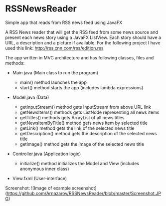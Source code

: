 # RSSNewsReader
Simple app that reads from RSS news feed using JavaFX


A RSS News reader that will get the RSS feed from some news source and present each news story using a JavaFX ListView. Each story should have a URL, a description and a picture if available. For the following project I have used this link: http://rss.cnn.com/rss/edition.rss

The app written in MVC architecture and has following classes, files and methods: 
  - Main.java (Main class to run the program)
      - main() method launches the app
      - start() method starts the app (includes lambda expressions)
  
  - Model.java (Data)
      - getInputStream() method gets InputStream from above URL link
      - getNewsItems() methods gets ListNode representing all news items
      - getTitles() methods gets ArrayList of all news titles
      - getNewsItemByTitle() method gets news item by selected title
      - getLink() method gets the link of the selected news title
      - getDescription() method gets the description of the selected news title
      - getImage() method gets the image of the selected news title
  
  - Controller.java (Application logic)
      - initialize() method initializes the Model and View (includes anonymous inner class)
 
 - View.fxml (User-interface)
 
 Screenshot:
 ![Image of example screenshot] (https://github.com/Arnazarov/RSSNewsReader/blob/master/Screenshot.JPG)
 
